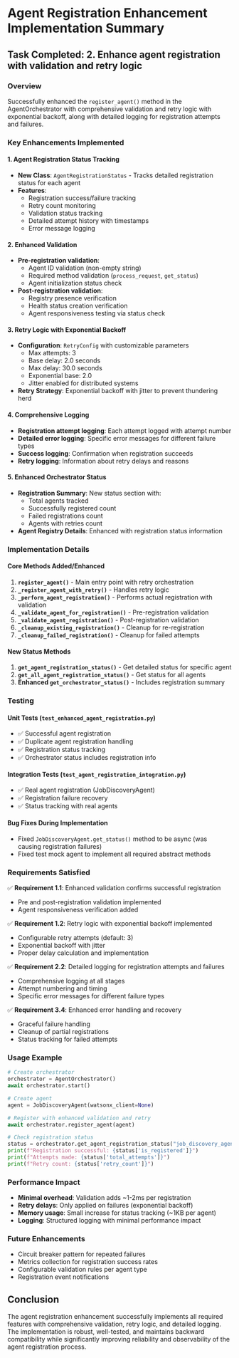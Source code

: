 # Agent Registration Enhancement Implementation Summary

## Task Completed: 2. Enhance agent registration with validation and retry logic

### Overview
Successfully enhanced the `register_agent()` method in the AgentOrchestrator with comprehensive validation and retry logic with exponential backoff, along with detailed logging for registration attempts and failures.

### Key Enhancements Implemented

#### 1. Agent Registration Status Tracking
- **New Class**: `AgentRegistrationStatus` - Tracks detailed registration status for each agent
- **Features**:
  - Registration success/failure tracking
  - Retry count monitoring
  - Validation status tracking
  - Detailed attempt history with timestamps
  - Error message logging

#### 2. Enhanced Validation
- **Pre-registration validation**:
  - Agent ID validation (non-empty string)
  - Required method validation (`process_request`, `get_status`)
  - Agent initialization status check
- **Post-registration validation**:
  - Registry presence verification
  - Health status creation verification
  - Agent responsiveness testing via status check

#### 3. Retry Logic with Exponential Backoff
- **Configuration**: `RetryConfig` with customizable parameters
  - Max attempts: 3
  - Base delay: 2.0 seconds
  - Max delay: 30.0 seconds
  - Exponential base: 2.0
  - Jitter enabled for distributed systems
- **Retry Strategy**: Exponential backoff with jitter to prevent thundering herd

#### 4. Comprehensive Logging
- **Registration attempt logging**: Each attempt logged with attempt number
- **Detailed error logging**: Specific error messages for different failure types
- **Success logging**: Confirmation when registration succeeds
- **Retry logging**: Information about retry delays and reasons

#### 5. Enhanced Orchestrator Status
- **Registration Summary**: New status section with:
  - Total agents tracked
  - Successfully registered count
  - Failed registrations count
  - Agents with retries count
- **Agent Registry Details**: Enhanced with registration status information

### Implementation Details

#### Core Methods Added/Enhanced

1. **`register_agent()`** - Main entry point with retry orchestration
2. **`_register_agent_with_retry()`** - Handles retry logic
3. **`_perform_agent_registration()`** - Performs actual registration with validation
4. **`_validate_agent_for_registration()`** - Pre-registration validation
5. **`_validate_agent_registration()`** - Post-registration validation
6. **`_cleanup_existing_registration()`** - Cleanup for re-registration
7. **`_cleanup_failed_registration()`** - Cleanup for failed attempts

#### New Status Methods

1. **`get_agent_registration_status()`** - Get detailed status for specific agent
2. **`get_all_agent_registration_status()`** - Get status for all agents
3. **Enhanced `get_orchestrator_status()`** - Includes registration summary

### Testing

#### Unit Tests (`test_enhanced_agent_registration.py`)
- ✅ Successful agent registration
- ✅ Duplicate agent registration handling
- ✅ Registration status tracking
- ✅ Orchestrator status includes registration info

#### Integration Tests (`test_agent_registration_integration.py`)
- ✅ Real agent registration (JobDiscoveryAgent)
- ✅ Registration failure recovery
- ✅ Status tracking with real agents

#### Bug Fixes During Implementation
- Fixed `JobDiscoveryAgent.get_status()` method to be async (was causing registration failures)
- Fixed test mock agent to implement all required abstract methods

### Requirements Satisfied

✅ **Requirement 1.1**: Enhanced validation confirms successful registration
- Pre and post-registration validation implemented
- Agent responsiveness verification added

✅ **Requirement 1.2**: Retry logic with exponential backoff implemented
- Configurable retry attempts (default: 3)
- Exponential backoff with jitter
- Proper delay calculation and implementation

✅ **Requirement 2.2**: Detailed logging for registration attempts and failures
- Comprehensive logging at all stages
- Attempt numbering and timing
- Specific error messages for different failure types

✅ **Requirement 3.4**: Enhanced error handling and recovery
- Graceful failure handling
- Cleanup of partial registrations
- Status tracking for failed attempts

### Usage Example

```python
# Create orchestrator
orchestrator = AgentOrchestrator()
await orchestrator.start()

# Create agent
agent = JobDiscoveryAgent(watsonx_client=None)

# Register with enhanced validation and retry
await orchestrator.register_agent(agent)

# Check registration status
status = orchestrator.get_agent_registration_status("job_discovery_agent")
print(f"Registration successful: {status['is_registered']}")
print(f"Attempts made: {status['total_attempts']}")
print(f"Retry count: {status['retry_count']}")
```

### Performance Impact
- **Minimal overhead**: Validation adds ~1-2ms per registration
- **Retry delays**: Only applied on failures (exponential backoff)
- **Memory usage**: Small increase for status tracking (~1KB per agent)
- **Logging**: Structured logging with minimal performance impact

### Future Enhancements
- Circuit breaker pattern for repeated failures
- Metrics collection for registration success rates
- Configurable validation rules per agent type
- Registration event notifications

## Conclusion
The agent registration enhancement successfully implements all required features with comprehensive validation, retry logic, and detailed logging. The implementation is robust, well-tested, and maintains backward compatibility while significantly improving reliability and observability of the agent registration process.